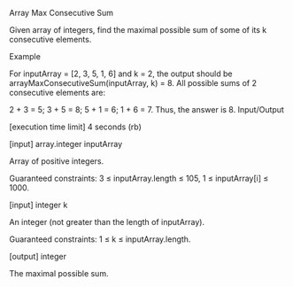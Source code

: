 Array Max Consecutive Sum

Given array of integers, find the maximal possible sum of some of its k consecutive elements.

Example

For inputArray = [2, 3, 5, 1, 6] and k = 2, the output should be
arrayMaxConsecutiveSum(inputArray, k) = 8.
All possible sums of 2 consecutive elements are:

2 + 3 = 5;
3 + 5 = 8;
5 + 1 = 6;
1 + 6 = 7.
Thus, the answer is 8.
Input/Output

[execution time limit] 4 seconds (rb)

[input] array.integer inputArray

Array of positive integers.

Guaranteed constraints:
3 ≤ inputArray.length ≤ 105,
1 ≤ inputArray[i] ≤ 1000.

[input] integer k

An integer (not greater than the length of inputArray).

Guaranteed constraints:
1 ≤ k ≤ inputArray.length.

[output] integer

The maximal possible sum.